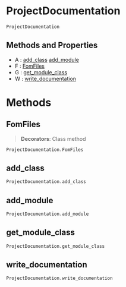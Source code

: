 # ProjectDocumentation



``` python
ProjectDocumentation
```



## Methods and Properties
- A : [add_class](#add_class) [add_module](#add_module) 
- F : [FomFiles](#fomfiles) 
- G : [get_module_class](#get_module_class) 
- W : [write_documentation](#write_documentation) 

# Methods

## FomFiles

> **Decorators**: Class method

``` python
ProjectDocumentation.FomFiles
```




## add_class

``` python
ProjectDocumentation.add_class
```




## add_module

``` python
ProjectDocumentation.add_module
```




## get_module_class

``` python
ProjectDocumentation.get_module_class
```




## write_documentation

``` python
ProjectDocumentation.write_documentation
```





